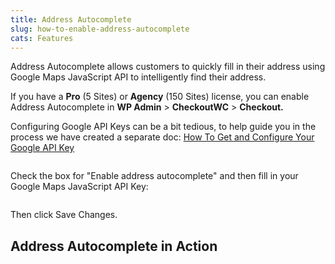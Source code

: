 ```yaml
---
title: Address Autocomplete
slug: how-to-enable-address-autocomplete
cats: Features
---
```


<p>Address Autocomplete allows customers to quickly fill in their address using Google Maps JavaScript API to intelligently find their address.</p>
<p>If you have a <strong>Pro</strong> (5 Sites) or <strong>Agency</strong> (150 Sites) license, you can enable Address Autocomplete in <strong>WP Admin</strong> &gt; <strong>CheckoutWC</strong> &gt; <strong>Checkout.</strong></p>
<p>Configuring Google API Keys can be a bit tedious, to help guide you in the process we have created a separate doc: <a href="https://cfw.test/documentation/how-to-get-and-configure-your-google-api-key">How To Get and Configure Your Google API Key</a></p>
<p><img src="https://s3.amazonaws.com/helpscout.net/docs/assets/5bdde2822c7d3a01757ac42e/images/5d24fe9c2c7d3a2ec4bea24a/file-2gWBXlq3wr.png" alt="" /></p>
<p>Check the box for &quot;Enable address autocomplete&quot; and then fill in your Google Maps JavaScript API Key:</p>
<p><img src="https://s3.amazonaws.com/helpscout.net/docs/assets/5bdde2822c7d3a01757ac42e/images/5d24feb2042863478674ae1c/file-SIgCZqLWrW.png" alt="" /></p>
<p>Then click Save Changes.</p>
<h2>Address Autocomplete in Action</h2>
<p><img src="https://s3.amazonaws.com/helpscout.net/docs/assets/5bdde2822c7d3a01757ac42e/images/5d2500432c7d3a2ec4bea25e/file-w5Ci5YP3jL.gif" alt="" /></p>
